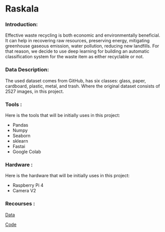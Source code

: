 # Raskala

### Introduction:

Effective waste recycling is both economic and environmentally beneficial. It can 
help in recovering raw resources, preserving energy, mitigating greenhouse gaseous 
emission, water pollution, reducing new landfills. For that reason, we decide to use 
deep learning for building an automatic classification system for the waste item as 
either recyclable or not.


### Data Description:

The used dataset comes from GitHub, has six classes: glass, paper, cardboard, plastic, 
metal, and trash. Where the original dataset consists of 2527 images, in this project.

### Tools :
Here is the tools that will be initially uses in this project:
- Pandas
- Numpy
- Seaborn
- sklearn
- Fastai
- Google Colab

### Hardware :
Here is the hardware that will be initially uses in this project:
- Raspberry Pi 4
- Camera V2

### Recourses :

<a href="https://github.com/MostefaBen/Trash-classification">Data</a>

<a href="https://towardsdatascience.com/how-to-build-an-image-classifier-for-waste-sorting-6d11d3c9c478">Code</a>


